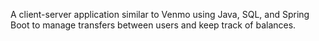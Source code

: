 A client-server application similar to Venmo using Java, SQL, and Spring Boot to manage transfers between users and keep track of balances.
